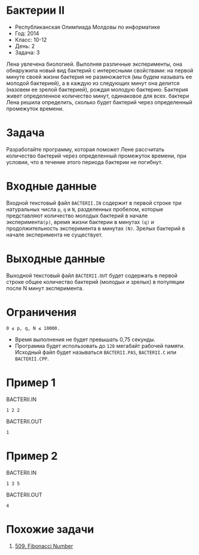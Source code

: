 # Бактерии II
* Республиканская Олимпиада Молдовы по информатике
* Год: 2014
* Класс: 10-12
* День: 2
* Задача: 3

Лена увлечена биологией. Выполняя различные эксперименты, она обнаружила новый вид бактерий с интересными свойствами: 
на первой минуте своей жизни бактерия не размножается (мы будем называть ее молодой бактерией), 
а в каждую из следующих минут она делится (назовем ее зрелой бактерией), рождая молодую бактерию. 
Бактерия живет определенное количество минут, одинаковое для всех.
бактери
Лена решила определить, сколько будет бактерий через определенный промежуток времени.

# Задача 
Разработайте программу, которая поможет Лене рассчитать количество бактерий через определенный промежуток времени, 
при условии, что в течение этого периода бактерии не погибнут.

# Входные данные
Входной текстовый файл `BACTERII.IN` содержит в первой строке три натуральных числа `p`, `q` и `N`, 
разделенных пробелом, которые представляют количество молодых бактерий в начале эксперимента`(p)`, время жизни бактерии в минутах `(q)` 
и продолжительность эксперимента в минутах `(N)`. Зрелых бактерий в начале эксперимента не существует.

# Выходные данные 
Выходной текстовый файл `BACTERII.OUT` будет содержать в первой строке общее количество бактерий (молодых и зрелых) 
в популяции после N минут эксперимента.

# Ограничения
`0 ≤ p, q, N ≤ 10000.` 
* Время выполнения не будет превышать 0,75 секунды. 
* Программа будет использовать до `128` мегабайт рабочей памяти. 
Исходный файл будет называться `BACTERII.PAS`, `BACTERII.C` или `BACTERII.CPP`.

# Пример 1

BACTERII.IN
```
1 2 2
``` 

BACTERII.OUT
```
1
```

# Пример 2

BACTERII.IN
```
1 3 5
``` 

BACTERII.OUT
```
4
```

# Похожие задачи
1. [509. Fibonacci Number](https://leetcode.com/problems/fibonacci-number/)

